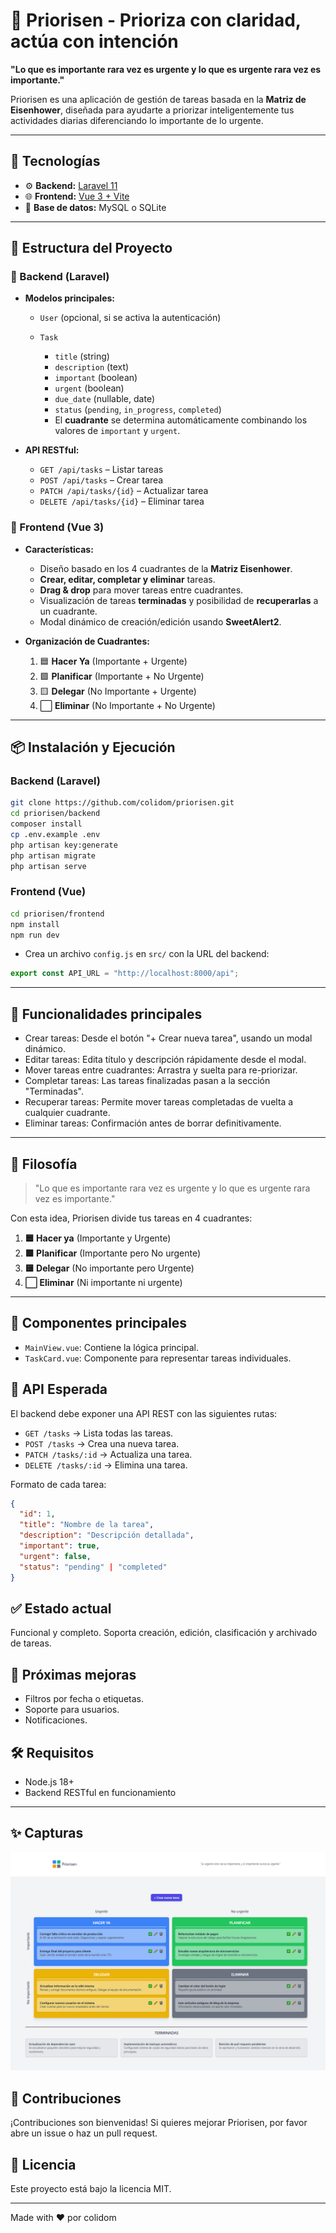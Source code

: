# 🧠 Priorisen - Prioriza con claridad, actúa con intención

**"Lo que es importante rara vez es urgente y lo que es urgente rara vez es importante."**

Priorisen es una aplicación de gestión de tareas basada en la **Matriz de Eisenhower**, diseñada para ayudarte a priorizar inteligentemente tus actividades diarias diferenciando lo importante de lo urgente.

---

## 🚀 Tecnologías

-   ⚙️ **Backend:** [Laravel 11](https://laravel.com/)
-   🌐 **Frontend:** [Vue 3 + Vite](https://vitejs.dev/)
-   🧪 **Base de datos:** MySQL o SQLite

---

## 🧩 Estructura del Proyecto

### 📁 Backend (Laravel)

-   **Modelos principales:**

    -   `User` (opcional, si se activa la autenticación)
    -   `Task`

        -   `title` (string)
        -   `description` (text)
        -   `important` (boolean)
        -   `urgent` (boolean)
        -   `due_date` (nullable, date)
        -   `status` (`pending`, `in_progress`, `completed`)
        -   El **cuadrante** se determina automáticamente combinando los valores de `important` y `urgent`.

-   **API RESTful:**

    -   `GET /api/tasks` – Listar tareas
    -   `POST /api/tasks` – Crear tarea
    -   `PATCH /api/tasks/{id}` – Actualizar tarea
    -   `DELETE /api/tasks/{id}` – Eliminar tarea

### 📁 Frontend (Vue 3)

-   **Características:**

    -   Diseño basado en los 4 cuadrantes de la **Matriz Eisenhower**.
    -   **Crear, editar, completar y eliminar** tareas.
    -   **Drag & drop** para mover tareas entre cuadrantes.
    -   Visualización de tareas **terminadas** y posibilidad de **recuperarlas** a un cuadrante.
    -   Modal dinámico de creación/edición usando **SweetAlert2**.

-   **Organización de Cuadrantes:**

    1. 🟦 **Hacer Ya** (Importante + Urgente)
    2. 🟩 **Planificar** (Importante + No Urgente)
    3. 🟨 **Delegar** (No Importante + Urgente)
    4. ⬜ **Eliminar** (No Importante + No Urgente)

---

## 📦 Instalación y Ejecución

### Backend (Laravel)

```bash
git clone https://github.com/colidom/priorisen.git
cd priorisen/backend
composer install
cp .env.example .env
php artisan key:generate
php artisan migrate
php artisan serve
```

### Frontend (Vue)

```bash
cd priorisen/frontend
npm install
npm run dev
```

-   Crea un archivo `config.js` en `src/` con la URL del backend:

```javascript
export const API_URL = "http://localhost:8000/api";
```

---

## 🎯 Funcionalidades principales

-   Crear tareas: Desde el botón "+ Crear nueva tarea", usando un modal dinámico.
-   Editar tareas: Edita título y descripción rápidamente desde el modal.
-   Mover tareas entre cuadrantes: Arrastra y suelta para re-priorizar.
-   Completar tareas: Las tareas finalizadas pasan a la sección "Terminadas".
-   Recuperar tareas: Permite mover tareas completadas de vuelta a cualquier cuadrante.
-   Eliminar tareas: Confirmación antes de borrar definitivamente.

---

## 🧠 Filosofía

> "Lo que es importante rara vez es urgente y lo que es urgente rara vez es importante."

Con esta idea, Priorisen divide tus tareas en 4 cuadrantes:

1. **🟦 Hacer ya** (Importante y Urgente)
2. **🟩 Planificar** (Importante pero No urgente)
3. **🟨 Delegar** (No importante pero Urgente)
4. **⬜ Eliminar** (Ni importante ni urgente)

---

## 📁 Componentes principales

-   `MainView.vue`: Contiene la lógica principal.
-   `TaskCard.vue`: Componente para representar tareas individuales.

## 🧪 API Esperada

El backend debe exponer una API REST con las siguientes rutas:

-   `GET /tasks` → Lista todas las tareas.
-   `POST /tasks` → Crea una nueva tarea.
-   `PATCH /tasks/:id` → Actualiza una tarea.
-   `DELETE /tasks/:id` → Elimina una tarea.

Formato de cada tarea:

```json
{
  "id": 1,
  "title": "Nombre de la tarea",
  "description": "Descripción detallada",
  "important": true,
  "urgent": false,
  "status": "pending" | "completed"
}
```

## ✅ Estado actual

Funcional y completo. Soporta creación, edición, clasificación y archivado de tareas.

## 📌 Próximas mejoras

-   Filtros por fecha o etiquetas.
-   Soporte para usuarios.
-   Notificaciones.

## 🛠 Requisitos

-   Node.js 18+
-   Backend RESTful en funcionamiento

---

## ✨ Capturas

![Vista previa de Priorisen](img/dashboard.png)

## 🤝 Contribuciones

¡Contribuciones son bienvenidas! Si quieres mejorar Priorisen, por favor abre un issue o haz un pull request.

## 📜 Licencia

Este proyecto está bajo la licencia MIT.

---

Made with ❤️ por colidom

